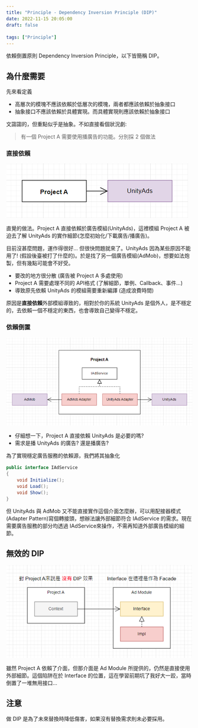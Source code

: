 ```yaml
---
title: "Principle - Dependency Inversion Principle (DIP)"
date: 2022-11-15 20:05:00
draft: false

tags: ["Principle"]
---
```


依賴倒置原則 Dependency Inversion Principle，以下皆簡稱 DIP。

## 為什麼需要

先來看定義    
- 高層次的模塊不應該依賴於低層次的模塊，兩者都應該依賴於抽象接口
- 抽象接口不應該依賴於具體實現。而具體實現則應該依賴於抽象接口

文謅謅的，但重點似乎是抽象。不如直接看個狀況劇:

> 有一個 Project A 需要使用播廣告的功能。分別採 2 個做法

### 直接依賴
![DIPNO](/images/DIPNO.png)

直覺的做法。Project A 直接依賴於廣告模組(UnityAds)，這裡模組 Project A 被迫去了解 UnityAds 的實作細節(怎麼初始化/下載廣告/播廣告)。

目前沒甚麼問題，運作得很好... 但很快問題就來了。UnityAds 因為某些原因不能用了! (假設後臺被打了什麼的)。於是找了另一個廣告模組(AdMob)，想要如法炮製，但有幾點可能會不好受。
- 要改的地方很分散 (廣告被 Project A 多處使用)
- Project A 需要處理不同的 API格式 (了解細節，單例、Callback、事件...)
- 導致原先依賴 UnityAds 的模組需要重新編譯 (造成浪費時間)

原因是**直接依賴**外部模組導致的，相對於你的系統 UnityAds 是個外人，是不穩定的，去依賴一個不穩定的東西，也會導致自己變得不穩定。

### 依賴倒置
![DIPValid](/images/DIPValid.png)

- 仔細想一下，Project A 直接依賴 UnityAds 是必要的嗎?
- 需求是播 UnityAds 的廣告? 還是播廣告?

為了實現穩定廣告服務的依賴源，我們將其抽象化
```csharp
public interface IAdService
{
    void Initialize();
    void Load();
    void Show();
}
```

但 UnityAds 與 AdMob 又不能直接實作這個介面怎麼辦，可以用配接器模式(Adapter Pattern)寫個轉接頭，想辦法讓外部細節符合 IAdService 的需求。現在需要廣告服務的部分均透過 IAdService來操作，不需再知道外部廣告模組的細節。

## 無效的 DIP

![DIPInvalid](/images/DIPInvalid.png)

雖然 Project A 依賴了介面，但那介面是 Ad Module 所提供的，仍然是直接使用外部細節。這個陷阱在於 Interface 的位置，這在學習前期坑了我好大一跤，當時倒置了一堆無用接口...

## 注意
做 DIP 是為了未來替換時降低傷害，如果沒有替換需求則未必要採用。
